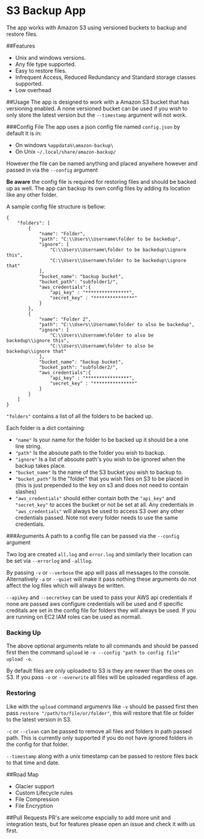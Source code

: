 # S3 Backup App
The app works with Amazon S3 using versioned buckets to backup and restore files.

##Features
* Unix and windows versions.
* Any file type supported.
* Easy to restore files.
* Infrequent Access, Reduced Redundancy and Standard storage classes supported.
* Low overhead

##Usage
The app is designed to work with a Amazon S3 bucket that has versioning enabled. 
A none versioned bucket can be used if you wish to only store the latest version but the `--timestamp` argument will not work.

###Config File
The app uses a json config file named `config.json` by default it is in:
* On windows `%appdata%\amazon-backup\`
* On Unix `~/.local/share/amazon-backup/`

However the file can be named anything and placed anywhere however and passed in via the `--config` argument

**Be aware** the config file is required for restoring files and should be backed up as well. 
The app can backup its own config files by adding its location like any other folder.

A sample config file structure is bellow:

```
{
    "folders": [
        {
            "name": "Folder",
            "path": "C:\\Users\\Username\folder to be backedup",
            "ignore": [
                "C:\\Users\\Username\folder to be backedup\\ignore this",
                "C:\\Users\\Username\folder to be backedup\\ignore that"
            ],
            "bucket_name": "backup bucket",
            "bucket_path": "subfolder1/",
            "aws_credentials":{
                "api_key" : "****************",
                "secret_key" : "***************"
            }
        },
        {
            "name": "Folder 2",
            "path": "C:\\Users\\Username\folder to also be backedup",
            "ignore": [
                "C:\\Users\\Username\folder to also be backedup\\ignore this",
                "C:\\Users\\Username\folder to also be backedup\\ignore that"
            ],
            "bucket_name": "backup bucket",
            "bucket_path": "subfolder2/",
            "aws_credentials":{
                "api_key" : "****************",
                "secret_key" : "***************"
            }
        }
    ]
}
```

`"folders"` contains a list of all the folders to be backed up.

Each folder is a dict containing:
* `"name"` Is your name for the folder to be backed up it should be a one line string.
* `"path"` Is the absoute path to the folder you wish to backup.
* `"ignore"` Is a list of absoute path's you wish to be ignored when the backup takes place.
* `"bucket_name"` Is the name of the S3 bucket you wish to backup to.
* `"bucket_path"` Is the "folder" that you wish files on S3 to be placed in (this is just prepended to the key on s3 and does not need to contain slashes)
* `"aws_credentials"` should either contain both the  `"api_key"` and `"secret_key"` to acces the bucket or not be set at all.
Any credentials in `"aws_credentials"` will always be used to access S3 over any other credentials passed. Note not every folder needs to use the same credentials.

###Arguments
A path to a config file can be passed via the `--config` argument

Two log are created `all.log` and `error.log` and similarly their location
can be set via `--errorlog` and `-alllog`.

By passing `-v` or `--verbose` the app will pass all messages to the console.
Alternatively `-a` or `--quiet` will make it pass nothing these arguments do not affect the log files which will always be written.

`--apikey` and `--secretkey` can be used to pass your AWS api credentials if none are passed aws configure credentials will be used
 and if specific creditals are set in the config file for folders they will always be used. 
 If you are running on EC2 IAM roles can be used as normall. 

### Backing Up
The above optional arguments relate to all commands and should be passed first then the command `upload` ie `-v --config "path to config file" upload -o`.

By default files are only uploaded to S3 is they are newer than the ones on S3. 
If you pass `-o` or `--overwrite` all files will be uploaded regardless of age.

### Restoring
Like with the `upload` command argumenrs like `-v` should be passed first then pass `restore "/path/to/file/or/folder"`, this will restore that file or folder to the latest version in S3.

`-c` or `--clean` can be passed to remove all files and folders in path passed path. This is currently only supported if you do not have ignored folders in the config for that folder.

`--timestamp` along with a unix timestamp can be passed to restore files back to that time and date. 

##Road Map
* Glacier support
* Custom Lifecycle rules
* File Compression
* File Encryption

##Pull Requests
PR's are welcome espcially to add more unit and integration tests, but for features please open an issue and check it with us first.